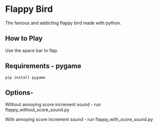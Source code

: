 # Flappy Bird
The famous and addicting flappy bird made with python.

## How to Play
Use the space bar to flap.

## Requirements - pygame

```pip install pygame```

## Options-
Without annoying score increment sound - run flappy_without_score_sound.py

With annoying score increment sound - run flappy_with_score_sound.py
